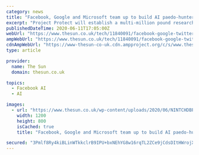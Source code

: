 ```yaml
---
category: news
title: "Facebook, Google and Microsoft team up to build AI paedo-hunter that tracks down child abuse online"
excerpt: "Project Protect will establish a multi-million pound research and innovation fund ... Facebook's hugely popular Messenger chat app. Facebook is using an AI machine learning system to spot ..."
publishedDateTime: 2020-06-11T17:05:00Z
webUrl: "https://www.thesun.co.uk/tech/11840091/facebook-google-twitter-microsoft-ai-project-protect-child-abuse-online/"
ampWebUrl: "https://www.thesun.co.uk/tech/11840091/facebook-google-twitter-microsoft-ai-project-protect-child-abuse-online/amp/"
cdnAmpWebUrl: "https://www-thesun-co-uk.cdn.ampproject.org/c/s/www.thesun.co.uk/tech/11840091/facebook-google-twitter-microsoft-ai-project-protect-child-abuse-online/amp/"
type: article

provider:
  name: The Sun
  domain: thesun.co.uk

topics:
  - Facebook AI
  - AI

images:
  - url: "https://www.thesun.co.uk/wp-content/uploads/2020/06/NINTCHDBPICT000542482426.jpg?strip=all&quality=100&w=1200&h=800&crop=1"
    width: 1200
    height: 800
    isCached: true
    title: "Facebook, Google and Microsoft team up to build AI paedo-hunter that tracks down child abuse online"

secured: "3Pmlf8Ry4kiBLinWTkkclrB9IPU+bxNEhYG8w16rqTL2ZCe9jCdsDItHWrojX06cOisvRIQQJYYLvlge6XhHjtqwUXDdPgwliMYmnso3NwZzdklNMERz2LynDI+y2Y4YX/urgHKe8PpSDKbEvLwsX13K2vFvFlmg2ZWnaKM1olsxDSPojIeB5U4jF1TRZcac+wL8yAOIF88esCpUnOmxALGPLgPdAZg/3BpRZN/ONtoorGl2kWxY+9ttuzryzKaZO3Ml3wOMMjvPDt9OpxpmVW9ksY+HGNObg7VY0xC+XU/5iqKTU0vyiB1T6PHdI1OfOYc9xMUsaQAX07cZO0T7bA==;afUsixqM4yu1yp0/IJGXBg=="
---
```



